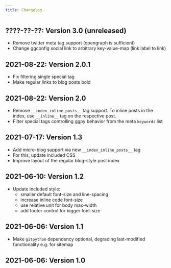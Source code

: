 ```yaml
---
title: Changelog
---
```


## ????-??-??: Version 3.0 (unreleased)

* Remove twitter meta tag support (opengraph is sufficient)
* Change ggconfig social link to arbitrary key-value-map (link label to link)

## 2021-08-22: Version 2.0.1

* Fix filtering single special tag
* Make regular links to blog posts bold

## 2021-08-22: Version 2.0

* Remove `__index_inline_posts__` tag support.
  To inline posts in the index, use `__inline__` tag on the respective post.
* Filter special tags controlling ggpy behavior from the meta `keywords` list

## 2021-07-17: Version 1.3

* Add micro-blog support via new `__index_inline_posts__` tag
* For this, update included CSS
* Improve layout of the regular blog-style post index

## 2021-06-10: Version 1.2

* Update included style:
    - smaller default font-size and line-spacing
    - increase inline code font-size
    - use relative unit for body max-width
    - add footer control for bigger font-size

## 2021-06-06: Version 1.1

* Make `gitpython` dependency optional, degrading last-modified functionality e.g. for sitemap

## 2021-06-06: Version 1.0
